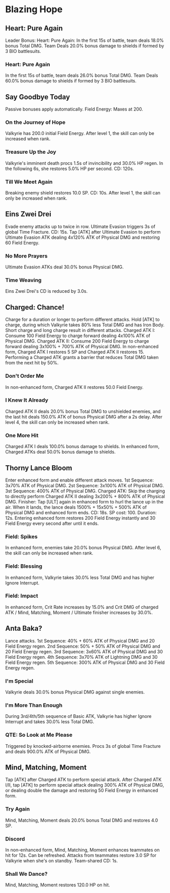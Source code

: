 # Blazing Hope

## Heart: Pure Again

Leader Bonus:
Heart: Pure Again: In the first 15s of battle, team deals 18.0% bonus Total DMG. Team Deals 20.0% bonus damage to shields if formed by 3 BIO battlesuits.

### Heart: Pure Again

In the first 15s of battle, team deals 26.0% bonus Total DMG. Team Deals 60.0% bonus damage to shields if formed by 3 BIO battlesuits.

## Say Goodbye Today

Passive bonuses apply automatically.
Field Energy: Maxes at 200.

### On the Journey of Hope

Valkyrie has 200.0 initial Field Energy.
After level 1, the skill can only be increased when  rank.

### Treasure Up the Joy

Valkyrie's imminent death procs 1.5s of invincibility and 30.0% HP regen. In the following 6s, she restores 5.0% HP per second. CD: 120s.

### Till We Meet Again

Breaking enemy shield restores 10.0 SP. CD: 10s.
After level 1, the skill can only be increased when  rank.

## Eins Zwei Drei

Evade enemy attacks up to twice in row.
Ultimate Evasion triggers 3s of global Time Fracture. CD: 15s.
Tap [ATK] after Ultimate Evasion to perform Ultimate Evasion ATK dealing 4x120% ATK of Physical DMG and restoring 60 Field Energy.

### No More Prayers

Ultimate Evasion ATKs deal 30.0% bonus Physical DMG.

### Time Weaving

Eins Zwei Drei's CD is reduced by 3.0s.

## Charged: Chance!

Charge for a duration or longer to perform different attacks.
Hold [ATK] to charge, during which Valkyrie takes 80% less Total DMG and has Iron Body.
Short charge and long charge result in different attacks.
Charged ATK I: Consume 100 Field Energy to charge forward dealing 4x100% ATK of Physical DMG.
Charged ATK II: Consume 200 Field Energy to charge forward dealing 3x100% + 700% ATK of Physical DMG.
In non-enhanced form, Charged ATK I restores 5 SP and Charged ATK II restores 15.
Performing a Charged ATK grants a barrier that reduces Total DMG taken from the next hit by 50%.

### Don't Order Me

In non-enhanced form, Charged ATK II restores 50.0 Field Energy.

### I Knew It Already

Charged ATK II deals 20.0% bonus Total DMG to unshielded enemies, and the last hit deals 150.0% ATK of bonus Physical DMG after a 2s delay.
After level 4, the skill can only be increased when  rank.

### One More Hit

Charged ATK I deals 100.0% bonus damage to shields. In enhanced form, Charged ATKs deal 50.0% bonus damage to shields.

## Thorny Lance Bloom

Enter enhanced form and enable different attack moves. 
1st Sequence: 3x70% ATK of Physical DMG.
2st Sequence: 3x100% ATK of Physical DMG.
3st Sequence: 400% ATK of Physical DMG.
Charged ATK: Skip the charging to directly perform Charged ATK II dealing 3x200% + 800% ATK of Physical DMG.
Finisher: Tap [ULT] again in enhanced form to hurl the lance up in the air. When it lands, the lance deals 1500% + 15x50% + 500% ATK of Physical DMG and enhanced form ends.
CD: 18s. SP cost: 100. Duration: 12s.
Entering enhanced form restores 200 Field Energy instantly and 30 Field Energy every second after until it ends.

### Field: Spikes

In enhanced form, enemies take 20.0% bonus Physical DMG.
After level 6, the skill can only be increased when  rank.

### Field: Blessing

In enhanced form, Valkyrie takes 30.0% less Total DMG and has higher Ignore Interrupt.

### Field: Impact

In enhanced form, Crit Rate increases by 15.0% and Crit DMG of charged ATK / Mind, Matching, Moment / Ultimate finisher increases by 30.0%.

## Anta Baka?

Lance attacks.
1st Sequence: 40% + 60% ATK of Physical DMG and 20 Field Energy regen.
2nd Sequence: 50% + 50% ATK of Physical DMG and 20 Field Energy regen.
3rd Sequence: 3x60% ATK of Physical DMG and 30 Field Energy regen.
4th Sequence: 3x70% ATK of Lightning DMG and 30 Field Energy regen.
5th Sequence: 300% ATK of Physical DMG and 30 Field Energy regen.

### I'm Special

Valkyrie deals  30.0% bonus Physical DMG against single enemies.

### I'm More Than Enough

During 3rd/4th/5th sequence of Basic ATK, Valkyrie has higher Ignore Interrupt and takes 30.0% less Total DMG.

### QTE: So Look at Me Please

Triggered by knocked-airborne enemies. Procs 3s of global Time Fracture and deals 900.0% ATK of Physical DMG.

## Mind, Matching, Moment

Tap [ATK] after Charged ATK to perform special attack.
After Charged ATK I/II, tap [ATK] to perform special attack dealing 300% ATK of Physical DMG, or dealing double the damage and restoring 50 Field Energy in enhanced form.

### Try Again

Mind, Matching, Moment deals 20.0% bonus Total DMG and restores 4.0 SP.

### Discord

In non-enhanced form, Mind, Matching, Moment enhances teammates on hit for 12s. Can be refreshed. Attacks from teammates restore 3.0 SP for Valkyrie when she's on standby. Team-shared CD: 1s.

### Shall We Dance?

Mind, Matching, Moment restores 120.0 HP on hit.